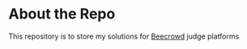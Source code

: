 # About the Repo

This repository is to store my solutions for <a href = "https://beecrowd.com/">Beecrowd</a>  judge platforms
